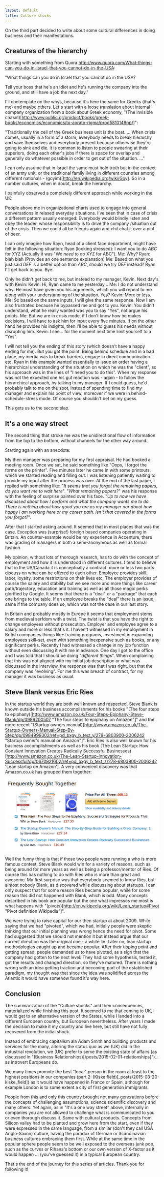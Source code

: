 ```yaml
---
layout: default
title: Culture shocks
---
```


On the third part decided to write about some cultural differences in doing business and their manifestations.

## Creatures of the hierarchy

Starting with something from Quora http://www.quora.com/What-things-can-you-do-in-Israel-that-you-cannot-do-in-the-USA:

"What things can you do in Israel that you cannot do in the USA?

Tell your boss that he's an idiot and he's running the company into the ground, and still have a job the next day."

I'll contemplate on the whys, because it's here the same for Greeks (that's me) and maybe others. Let's start with a loose translation about internal company organization from a book about Greek economy, "(The invisible chasm)[http://www.public.gr/product/books/greek-books/economics/economics/to-aorato-rigma/prod5810148pp/]":

"Traditionally the cell of the Greek business unit is the boat. ... When crisis comes, usually in a form of a storm, everybody needs to break hierarchy and save themselves and everybody present because otherwise they're going to sink and die. It is common to listen to people swearing at their superiors, doing each other's jobs if there is space for overlap and generally do whatever possible in order to get out of the situation. ..."

I can only assume that in Israel the same must hold truth but in the context of an army unit, or the traditional family living in different countries among different nationals - (goyim)[http://en.wikipedia.org/wiki/Goy]. So in a number cultures, when in doubt, break the hierarchy.

I painfully observed a completely different approach while working in the UK:

People above me in organizational charts used to engage into general conversations in relaxed everyday situations. I've seen that in case of crisis a different pattern usually emerged: Everybody would blindly listen and obey the leader, whose responsibility is to drive the company /situation out of the crisis. Then we could all be friends again and chit chat it over a pint of beer.

I can only imagine how Rayn, head of a client face department, might have felt in the following situation:
Ryan (looking stressed): I want you to do *ABC* for XYZ (Actually it was "We *need* to do XYZ for ABC").
Me: Why?
Ryan: blah blah (Provides an one sentence explanation)
Me: Based on what you just said *DEF* is a better option than *ABC*, should we try *DEF* instead?
Ryan: I'll get back to you. Bye.

Only he didn't get back to me, but instead to my manager, Kevin. Next day's with Kevin:
Kevin: Hi, Ryan came to me yesterday...
Me: I do not understand why. He must have given you his arguments, which you will repeat to me along with your understanding of the situation. Yes?
Kevin: More or less.
Me: So based on the same inputs, I will give the same response. Now I am also frustrated because he bypassed me and got to you.
Kevin: You didn't understand, what he really wanted was you to say "Yes", not argue his points.
Me: But we are in crisis mode, if I don't know how he makes decisions, I will have to ask him for input every five minutes. If on the other hand he provides his insights, then I'll be able to guess his needs without disrupting him.
Kevin: I see... for the moment next time limit yourself to a "Yes".

I will not tell you the ending of this story (which doesn't have a happy ending for me). But you got the point: Being behind schedule and in a bad place, my inertia was to break barriers, engage in direct communication... etc. Ryan in this example wanted essentially to issue an order having a hierarchical understanding of the situation on which he was the "client", so his approach was in the lines of "I need you to do this". When my response was not the expected one his gut reaction was - again - to follow the hierarchical approach, by talking to my manager. If I could guess, he'd probably talk to me on the spot, instead of spending time to find my manager and explain his point of view, moreover if we were in behind-schedule-stress mode. Of course you shouldn't bet on my guess.

This gets us to the second slap.

## It's a one way street

The second thing that stroke me was the unidirectional flow of information from the top to the bottom, without channels for the other way around.

Starting again with an anecdote:

My then manager was preparing for my first appraisal. He had booked a meeting room. Once we sat, he said something like "Oops, I forgot the forms on the printer". Five minutes later he came in with some printouts, which we started reading and filling out. I was listening patiently waiting to provide my input after the process was over. At the end of the last paper, I replied with something like: "*It seems that you forgot the remaining papers, do you want me to wait here*". "*What remaining papers?*" was his response with the feeling of surprise painted over his face. "*Up to now we have discussed about how I perform and what the company wants me to do. There is nothing about how good you are as my manager nor about how happy I am working here or my career path. Isn't that covered in the forms you forgot?*".

After that I started asking around. It seemed that in most places that was the case. Exception was (surprise!) foreign based companies operating in Britain. An counter-example would be my experience in Accenture, there was grading of managers in both a semi-anonymous as well as formal fashion.

My opinion, without lots of thorough research, has to do with the concept of employment and how it is understood in different cultures. I tend to believe that in the US/Canada it is conceptually a contract: more or less two parts discuss on what can be offered to each other. Employee provides skill, labor, loyalty, some restrictions on their lives etc. The employer provides of course the salary and stability but we see more and more things like career path/trajectory, education and training as well as all those magic perks glorified by Google. It seems that there is a "deal" or a "package" that each one brings to the table. If an employee breaks the "deal" there is an issue, same if the company does so, which was not the case in our last story.

In Britain and probably mostly in Europe it seems that employment stems from medieval serfdom with a twist. The twist is that you have the right to change employees without prosecution. Employer and employee agree to a salary and more or less that's it. I haven't witnessed in my employment in British companies things like: training programs, investment in expanding employees skill-set, even with something inexpensive such as books, or any significant perks. Recently I had witnessed a change in my job function without even discussing it with me in advance. One day I got to the office and I was told that I should be doing "*different things*". When complaining that this was not aligned with my initial job description or what was discussed in the interview, the response was that I was right, but that the company was "evolving". For me this was breach of contract, for my manager it was business as usual.

## Steve Blank versus Eric Ries

In the startup world they are both well known and respected. Steve Blank is known outside his business accomplishments for his books "(The four steps to epiphany)[http://www.amazon.co.uk/Four-Steps-Epiphany-Steve-Blank/dp/0989200507 "The four steps to epiphany on Amazon"]" and the more recent "(Startup owners manual)[http://www.amazon.co.uk/The-Startup-Owners-Manual-Step-By-Step/dp/0984999302/ref=pd_bxgy_b_text_y/278-6803900-2006242 "Startup owner's manual on Amazon"]". Eric Ries is also well known for his business accomplishments as well as his book (The Lean Startup: How Constant Innovation Creates Radically Successful Businesses)[http://www.amazon.co.uk/The-Lean-Startup-Innovation-Successful/dp/0670921602/ref=pd_bxgy_b_text_z/278-6803900-2006242 'Lean startup on Amazon']. A very convenient discovery was that Amazon.co.uk has grouped them together:

![Amazon.co.uk book grouping](/images/blank_and_ries_amazon_recommendation.png "Amazon.co.uk book grouping")

Well the funny thing is that if those two people were running a who is more famous contest, Steve Blank would win for a variety of reasons, such as being around for more years as well as being a professor/mentor of Ries. Of course this has nothing to do with Ries who is more than great and awesome. My first surprise was that everybody seemed to know Ries, but almost nobody Blank, as discovered while discussing about startups. I can only suspect that for some reason Ries became popular, while for some reason this did not happened with Blank, which is odd. Many concepts described in his book are popular but the one what impresses me most is what happens with "(pivots)[http://en.wikipedia.org/wiki/Lean_startup#Pivot "Pivot definition Wikipedia"]".

We were trying to raise capital for our then startup at about 2009. While saying that we had "pivoted", which we had, initially people were skeptic thinking that our initial planning was wrong hence the need for pivot. Some had suggested that we should not mention it but instead argue that our current direction was the original one - a white lie. Later on, lean startup methodologies caught up and became popular. After their tipping point and getting spread, people demanded us to have pivoted, as a sign that the company had gotten to the next level: They had some hypothesis, tested it, got the results and changed direction, so they've matured. There is nothing wrong with an idea getting traction and becoming part of the established paradigm, my thought was that since the idea was solidified across the Atlantic it would have somehow found it's way here. 

## Conclusion

The summarization of the "Culture shocks" and their consequences, materialized while finishing this post. It seemed to me that coming to UK, I would get to an alternative version of the States, while I landed into a different European country, but European nevertheless. After years I made the decision to make it my country and live here, but still have not fully recovered from the initial shock.

Instead of embracing capitalism ala Adam Smith and building products and services for the many, altering the status quo as we (UK) did in the industrial revolution, we (UK) prefer to serve the existing state of affairs (as discussed in "(Business Relationships)[/posts/2015-02-01-relationships]")... as introvert Europeans do.

We many times promote the best "local" person in the room at least to the highest positions in our companies (part 2: (Kiske field)[_posts/2015-03-20-kiske_field]) as it would have happened in France or Spain, although for example London is to some extent a city of first generation immigrants.

People from this and only this country brought not many generations before the concepts of challenging assumptions, science scientific discovery and many others. Yet again, as in "It's a one way street" above, internally in companies you are not allowed to challenge what is communicated to you or even thorough discuss it. Same with cultural products. Concepts from Silicon valley had to be planted and grow here from the start, even if they were expressed in the same language, from a similar (don't they call USA Anglo-Saxon) culture, having the paradox of German or Scandinavian business cultures embracing them first. While at the same time in the popular sphere people seem to be well exposed to the overseas junk pop, such as the curves or Rihana's bottom or our own version of X-factor as it would happen ... (you've guessed it) in a typical European country.

That's the end of the journey for this series of articles. Thank you for following it!
